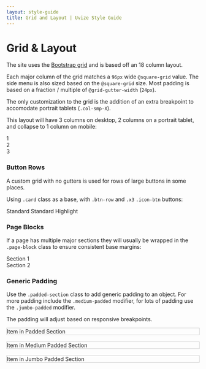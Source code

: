 ```yaml
---
layout: style-guide
title: Grid and Layout | Uvize Style Guide
---
```


# Grid & Layout

The site uses the [Bootstrap grid](http://getbootstrap.com/css/#grid) and is based off an 18 column layout. 

Each major column of the grid matches a `96px` wide `@square-grid` value. The side menu is also sized based on the `@square-grid` size. Most padding is based on a fraction / multiple of `@grid-gutter-width` (`24px`).

The only customization to the grid is the addition of an extra breakpoint to accomodate portrait tablets (`.col-smp-X`).

<div class="docs-example">
<p>This layout will have 3 columns on desktop, 2 columns on a portrait tablet, and collapse to 1 column on mobile:</p>
  <div class="row">
    <div class="col-sm-6 col-smp-9">
      <div class="well">1</div>
    </div>
    <div class="col-sm-6 col-smp-9">
      <div class="well">2</div>
    </div>
    <div class="col-sm-6 col-smp-9">
      <div class="well">3</div>
    </div>
  </div>
</div>

### Button Rows

A custom grid with no gutters is used for rows of large buttons in some places.

Using `.card` class as a base, with `.btn-row` and `.x3` `.icon-btn` buttons:

<div class="docs-example">
  <div class="card btn-row x3">
    <a class="icon-btn">
      <span class="glyphicon-full glyphicon-calendar"></span>
        Standard
    </a>
    <a class="icon-btn">
      <span class="glyphicon-full glyphicon-calendar"></span>
        Standard
    </a>
    <a class="icon-btn highlight-btn">
      <span class="glyphicon-full glyphicon-calendar"></span>
        Highlight
    </a>
  </div>
</div>


### Page Blocks

If a page has multiple major sections they will usually be wrapped in the `.page-block` class to ensure consistent base margins:

<div class="docs-example">
  <div class="page-block">
    <div class="well">Section 1</div>
  </div>
  <div class="page-block">
    <div class="well">Section 2</div>
  </div>
</div>

### Generic Padding

Use the `.padded-section` class to add generic padding to an object. For more padding include the `.medium-padded` modifier, for lots of padding use the `.jumbo-padded` modifier.

The padding will adjust based on responsive breakpoints.

<div class="docs-example">
  <div class="padded-section" style="border: solid #ccc 1px">
    <div class="well" style="margin: 0">Item in Padded Section</div>
  </div>
  <br>
  <div class="padded-section medium-padded" style="border: solid #ccc 1px">
    <div class="well" style="margin: 0">Item in Medium Padded Section</div>
  </div>
  <br>
  <div class="padded-section jumbo-padded" style="border: solid #ccc 1px">
    <div class="well" style="margin: 0">Item in Jumbo Padded Section</div>
  </div>
</div>  